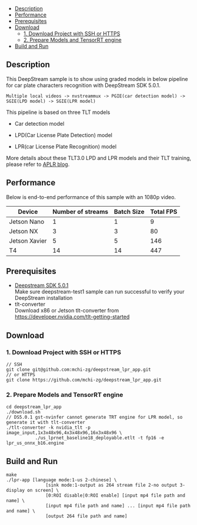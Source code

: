 - [Description](#description)
- [Performance](#performance)
- [Prerequisites](#prerequisites)
- [Download](#download)
  * [1. Download Project with SSH or HTTPS](#1-download-project-with-ssh-or-https)
  * [2. Prepare Models and TensorRT engine](#2-prepare-models-and-tensorrt-engine)
- [Build and Run](#build-and-run)

## Description

This DeepStream sample is to show using graded models in below pipeline for car plate characters recognition with DeepStream SDK 5.0.1. 

```
Multiple local videos -> nvstreammux -> PGIE(car detection model) -> SGIE(LPD model) -> SGIE(LPR model)
```

This pipeline is based on three TLT models

* Car detection model

* LPD(Car License Plate Detection) model

* LPR(car License Plate Recognition) model

More details about these TLT3.0 LPD and LPR models and their TLT training, please refer to [APLR blog](https://docs.google.com/document/d/1tMH0ku284AqqcVdioS1XazyT0-uGNNpg4-r64JaIBZA/edit#).

## Performance

Below is end-to-end performance of this sample with an 1080p video.

| Device        | Number of streams    |       Batch Size      |       Total FPS       |
| ------------- | -------------------- | --------------------  | --------------------  |
| Jetson Nano   | 1                    | 1                     | 9                     |
| Jetson NX     | 3                    | 3                     | 80                    |
| Jetson Xavier | 5                    | 5                     | 146                   |
| T4            | 14                   | 14                    | 447                   |

## Prerequisites

* [Deepstream SDK 5.0.1](https://developer.nvidia.com/deepstream-sdk)  
   Make sure deepstream-test1 sample can run successful to verify your DeepStream installation
* tlt-converter  
   Download x86 or Jetson tlt-converter from https://developer.nvidia.com/tlt-getting-started

## Download
### 1. Download Project with SSH or HTTPS

```
// SSH
git clone git@github.com:mchi-zg/deepstream_lpr_app.git
// or HTTPS
git clone https://github.com/mchi-zg/deepstream_lpr_app.git
```

### 2. Prepare Models and TensorRT engine

```
cd deepstream_lpr_app
./download.sh
// DS5.0.1 gst-nvinfer cannot generate TRT engine for LPR model, so generate it with tlt-converter
./tlt-converter -k nvidia_tlt -p image_input,1x3x48x96,4x3x48x96,16x3x48x96 \
           ./us_lprnet_baseline18_deployable.etlt -t fp16 -e lpr_us_onnx_b16.engine
```

## Build and Run

```
make
./lpr-app [language mode:1-us 2-chinese] \ 
               [sink mode:1-output as 264 stream file 2-no output 3-display on screen] \ 
               [0:ROI disable|0:ROI enable] [input mp4 file path and name] \ 
               [input mp4 file path and name] ... [input mp4 file path and name] \
               [output 264 file path and name]
```
